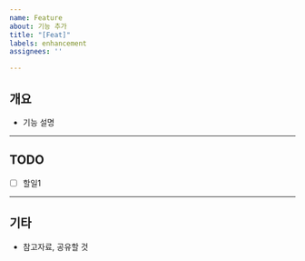 ```yaml
---
name: Feature
about: 기능 추가
title: "[Feat]"
labels: enhancement
assignees: ''

---
```


## 개요
- 기능 설명

---
## TODO
- [ ] 할일1

---
## 기타
- 참고자료, 공유할 것
